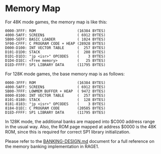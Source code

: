 # Memory Map

For 48K mode games, the memory map is like this:

```
0000-3FFF: ROM                   (16384 BYTES)
4000-5AFF: SCREEN$               ( 6912 BYTES)
5B00-5EFF: BASIC LOADER          ( 1024 BYTES)
5F00-CFFF: C PROGRAM CODE + HEAP (28928 BYTES)
D000-D100: INT VECTOR TABLE      (  257 BYTES)
D101-D1D0: STACK                 (  208 BYTES)
D1D1-D1D3: "jp <isr>" OPCODES    (    3 BYTES)
D1D4-D1EC: <free memory>         (   25 BYTES)
D1ED-FFFF: SP1 LIBRARY DATA      (11795 BYTES)
```

For 128K mode games, the base memory map is as follows:

```
0000-3FFF: ROM                   (16384 BYTES)
4000-5AFF: SCREEN$               ( 6912 BYTES)
5B00-7FFF: LOWMEM BUFFER + HEAP  ( 9472 BYTES)
8000-8100: INT VECTOR TABLE      (  257 BYTES)
8101-8180: STACK                 (  128 BYTES)
8181-8183: "jp <isr>" OPCODES    (    3 BYTES)
8184-D1EC: C PROGRAM CODE        (20585 BYTES)
D1ED-FFFF: SP1 LIBRARY DATA      (11795 BYTES)
```

In 128K mode, the additional banks are mapped into $C000 address range in
the usual way.  Also, the ROM page mapped at address $0000 is the 48K ROM,
since this is required for correct SP1 library initialization.

Please refer to the [BANKING-DESIGN.md](BANKING-DESIGN.md) document for a
full reference on the memory banking implementation in RAGE1.
